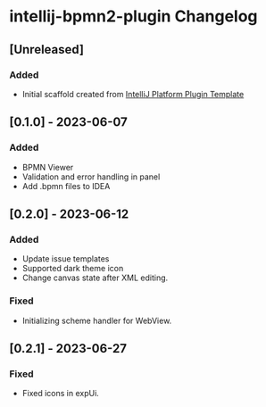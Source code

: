 <!-- Keep a Changelog guide -> https://keepachangelog.com -->

# intellij-bpmn2-plugin Changelog

## [Unreleased]
### Added
- Initial scaffold created from [IntelliJ Platform Plugin Template](https://github.com/JetBrains/intellij-platform-plugin-template)

## [0.1.0] - 2023-06-07
### Added
- BPMN Viewer
- Validation and error handling in panel
- Add .bpmn files to IDEA

## [0.2.0] - 2023-06-12
### Added
- Update issue templates
- Supported dark theme icon
- Change canvas state after XML editing.

### Fixed
- Initializing scheme handler for WebView.

## [0.2.1] - 2023-06-27

### Fixed
-  Fixed icons in expUi.
